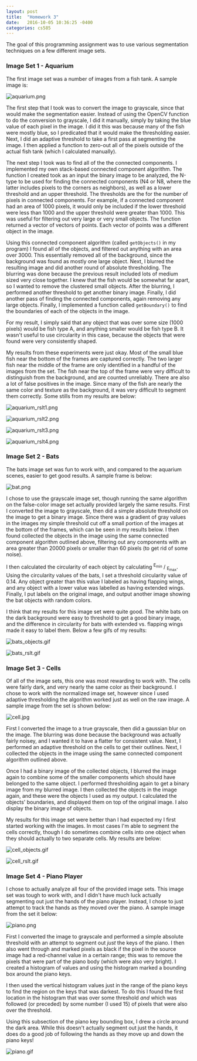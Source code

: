 ```yaml
---
layout: post
title:  "Homework 3"
date:   2016-10-05 10:36:25 -0400
categories: cs585
---
```

The goal of this programming assignment was to use various segmentation techniques on a few different image sets.

### Image Set 1 - Aquarium

The first image set was a number of images from a fish tank. A sample image is:

![aquarium.png](../../../../_images/cs585/hw3/aquarium.png)

The first step that I took was to convert the image to grayscale, since that would make the segmentation easier. Instead of using the OpenCV function to do the conversion to grayscale, I did it manually, simply by taking the blue value of each pixel in the image. I did it this was because many of the fish were mostly blue, so I predicated that it would make the thresholding easier. Next, I did an adaptive threshold to take a first pass at segmenting the image. I then applied a function to zero-out all of the pixels outside of the actual fish tank (which I calculated manually).

The next step I took was to find all of the the connected components. I implemented my own stack-based connected component algorithm. The function I created took as an input the binary image to be analyzed, the N-type to be used for finding the connected components (N4 or N8, where the latter includes pixels to the corners as neighbors), as well as a lower threshold and an upper threshold. The thresholds are the for the number of pixels in connected components. For example, if a connected component had an area of 1000 pixels, it would only be included if the lower threshold were less than 1000 and the upper threshold were greater than 1000. This was useful for filtering out very large or very small objects. The function returned a vector of vectors of points. Each vector of points was a different object in the image.

Using this connected component algorithm (called `getObjects()` in my program) I found all of the objects, and filtered out anything with an area over 3000. This essentially removed all of the background, since the background was found as mostly one large object. Next, I blurred the resulting image and did another round of absolute thresholding. The blurring was done because the previous result included lots of medium sized very close together. I knew that the fish would be somewhat far apart, so I wanted to remove the clustered small objects. After the blurring, I performed another threshold to get another binary image. Finally, I did another pass of finding the connected components, again removing any large objects. Finally, I implemented a function called `getBoundary()` to find the boundaries of each of the objects in the image.

For my result, I simply said that any object that was over some size (1000 pixels) would be fish type A, and anything smaller would be fish type B. It wasn't useful to use circularity in this case, because the objects that were found were very consistently shaped.

My results from these experiments were just okay. Most of the small blue fish near the bottom of the frames are captured correctly. The two larger fish near the middle of the frame are only identified in a handful of the images from the set. The fish near the top of the frame were very difficult to distinguish from the background, and are counted unreliably. There are also a lot of false positives in the image. Since many of the fish are nearly the same color and texture as the background, it was very difficult to segment them correctly. Some stills from my results are below:

![aquarium_rslt1.png](../../../../_images/cs585/hw3/aquarium_rslt1.png)

![aquarium_rslt2.png](../../../../_images/cs585/hw3/aquarium_rslt2.png)

![aquarium_rslt3.png](../../../../_images/cs585/hw3/aquarium_rslt3.png)

![aquarium_rslt4.png](../../../../_images/cs585/hw3/aquarium_rslt4.png)

### Image Set 2 - Bats

The bats image set was fun to work with, and compared to the aquarium scenes, easier to get good results. A sample frame is below:

![bat.png](../../../../_images/cs585/hw3/bat.png)

I chose to use the grayscale image set, though running the same algorithm on the false-color image set actually provided largely the same results. First I converted the image to grayscale, then did a simple absolute threshold on the image to get a binary image. Since there was a gradient of gray values in the images my simple threshold cut off a small portion of the images at the bottom of the frames, which can be seen in my results below. I then found collected the objects in the image using the same connected component algorithm outlined above, filtering out any components with an area greater than 20000 pixels or smaller than 60 pixels (to get rid of some noise).

I then calculated the circularity of each object by calculating <sup>E<sub>min</sub></sup> / <sub>E<sub>max</sub></sub>. Using the circularity values of the bats, I set a threshold circularity value of 0.14. Any object greater than this value I labeled as having flapping wings, and any object with a lower value was labelled as having extended wings. Finally, I put labels on the original image, and output another image showing the bat objects with random colors.

I think that my results for this image set were quite good. The white bats on the dark background were easy to threshold to get a good binary image, and the difference in circularity for bats with extended vs. flapping wings made it easy to label them. Below a few gifs of my results:

![bats_objects.gif](../../../../_images/cs585/hw3/bats_objects.gif)

![bats_rslt.gif](../../../../_images/cs585/hw3/bats_rslt.gif)

### Image Set 3 - Cells

Of all of the image sets, this one was most rewarding to work with. The cells were fairly dark, and very nearly the same color as their background. I chose to work with the normalized image set, however since I used adaptive thresholding the algorithm worked just as well on the raw image. A sample image from the set is shown below:

![cell.jpg](../../../../_images/cs585/hw3/cell.jpg)

First I converted the image to a true grayscale, then did a gaussian blur on the image. The blurring was done because the background was actually fairly noisey, and I wanted it to have a flatter for consistent value. Next, I performed an adaptive threshold on the cells to get their outlines. Next, I collected the objects in the image using the same connected component algorithm outlined above.

Once I had a binary image of the collected objects, I blurred the image again to combine some of the smaller components which should have belonged to the same object. I performed thresholding again to get a binary image from my blurred image. I then collected the objects in the image again, and these were the objects I used as my output. I calculated the objects' boundaries, and displayed them on top of the original image. I also display the binary image of objects.

My results for this image set were better than I had expected my I first started working with the images. In most cases I'm able to segment the cells correctly, though I do sometimes combine cells into one object when they should actually to two separate cells. My results are below:

![cell_objects.gif](../../../../_images/cs585/hw3/cell_objects.gif)

![cell_rslt.gif](../../../../_images/cs585/hw3/cell_rslt.gif)

### Image Set 4 - Piano Player

I chose to actually analyze all four of the provided image sets. This image set was tough to work with, and I didn't have much luck actually segmenting out just the hands of the piano player. Instead, I chose to just attempt to track the hands as they moved over the piano. A sample image from the set it below:

![piano.png](../../../../_images/cs585/hw3/piano.png)

First I converted the image to grayscale and performed a simple absolute threshold with an attempt to segment out _just_ the keys of the piano. I then also went through and marked pixels as black if the pixel in the source image had a red-channel value in a certain range; this was to remove the pixels that were part of the piano body (which were also very bright). I created a histogram of values and using the histogram marked a bounding box around the piano keys.

I then used the vertical histogram values just in the range of the piano keys to find the region on the keys that was darkest. To do this I found the first location in the histogram that was over some threshold _and_ which was followed (or preceded) by some number (I used 15) of pixels that were also over the threshold.

Using this subsection of the piano key bounding box, I drew a circle around the dark area. While this doesn't actually segment out just the hands, it does do a good job of following the hands as they move up and down the piano keys!

![piano.gif](../../../../_images/cs585/hw3/piano.gif)

